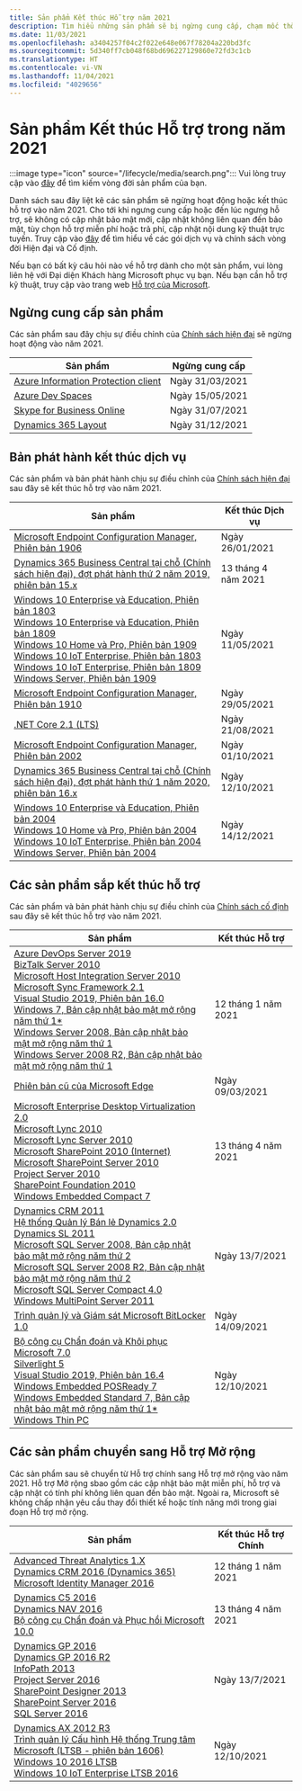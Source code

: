 ```yaml
---
title: Sản phẩm Kết thúc Hỗ trợ năm 2021
description: Tìm hiểu những sản phẩm sẽ bị ngừng cung cấp, chạm mốc thời điểm kết thúc hỗ trợ hoặc chuyển từ hỗ trợ chính sang hỗ trợ mở rộng trong năm 2021.
ms.date: 11/03/2021
ms.openlocfilehash: a3404257f04c2f022e648e067f78204a220bd3fc
ms.sourcegitcommit: 5d340ff7cb048f68bd696227129860e72fd3c1cb
ms.translationtype: HT
ms.contentlocale: vi-VN
ms.lasthandoff: 11/04/2021
ms.locfileid: "4029656"
---
```

# <a name="products-ending-support-in-2021"></a>Sản phẩm Kết thúc Hỗ trợ trong năm 2021

:::image type="icon" source="/lifecycle/media/search.png":::
Vui lòng truy cập vào [đây](/lifecycle/products/) để tìm kiếm vòng đời sản phẩm của bạn.

Danh sách sau đây liệt kê các sản phẩm sẽ ngừng hoạt động hoặc kết thúc hỗ trợ vào năm 2021. Cho tới khi ngưng cung cấp hoặc đến lúc ngưng hỗ trợ, sẽ không có cập nhật bảo mật mới, cập nhật không liên quan đến bảo mật, tùy chọn hỗ trợ miễn phí hoặc trả phí, cập nhật nội dung kỹ thuật trực tuyến. Truy cập vào [đây](/lifecycle/overview/product-end-of-support-overview) để tìm hiểu về các gói dịch vụ và chính sách vòng đời Hiện đại và Cố định.

Nếu bạn có bất kỳ câu hỏi nào về hỗ trợ dành cho một sản phẩm, vui lòng liên hệ với Đại diện Khách hàng Microsoft phục vụ bạn. Nếu bạn cần hỗ trợ kỹ thuật, truy cập vào trang web [Hỗ trợ của Microsoft](https://support.microsoft.com/contactus/?ws=support).

## <a name="product-retirements"></a>Ngừng cung cấp sản phẩm

Các sản phẩm sau đây chịu sự điều chỉnh của [Chính sách hiện đại](/lifecycle/policies/modern) sẽ ngừng hoạt động vào năm 2021.

| Sản phẩm | Ngừng cung cấp |
| --- | --- |
| [Azure Information Protection client](/lifecycle/products/azure-information-protection-client?branch=live)<br> | Ngày 31/03/2021 |
| [Azure Dev Spaces](/lifecycle/products/azure-dev-spaces?branch=live)<br> | Ngày 15/05/2021 |
| [Skype for Business Online](/lifecycle/products/skype-for-business-online?branch=live)<br> | Ngày 31/07/2021 |
| [Dynamics 365 Layout](/lifecycle/products/dynamics-365-layout?branch=live)<br> | Ngày 31/12/2021 |


## <a name="release-end-of-servicing"></a>Bản phát hành kết thúc dịch vụ

Các sản phẩm và bản phát hành chịu sự điều chỉnh của [Chính sách hiện đại](/lifecycle/policies/modern) sau đây sẽ kết thúc hỗ trợ vào năm 2021.

| Sản phẩm | Kết thúc Dịch vụ |
| --- | --- |
| [Microsoft Endpoint Configuration Manager, Phiên bản 1906](/lifecycle/products/microsoft-endpoint-configuration-manager?branch=live)<br> | Ngày 26/01/2021 |
| [Dynamics 365 Business Central tại chỗ (Chính sách hiện đại), đợt phát hành thứ 2 năm 2019, phiên bản 15.x](/lifecycle/products/dynamics-365-business-central-onpremises-modern-policy?branch=live)<br> | 13 tháng 4 năm 2021 |
| [Windows 10 Enterprise và Education, Phiên bản 1803](/lifecycle/products/windows-10-enterprise-and-education?branch=live)<br>[Windows 10 Enterprise và Education, Phiên bản 1809](/lifecycle/products/windows-10-enterprise-and-education?branch=live)<br>[Windows 10 Home và Pro, Phiên bản 1909](/lifecycle/products/windows-10-home-and-pro?branch=live)<br>[Windows 10 IoT Enterprise, Phiên bản 1803](/lifecycle/products/windows-10-iot-enterprise?branch=live)<br>[Windows 10 IoT Enterprise, Phiên bản 1809](/lifecycle/products/windows-10-iot-enterprise?branch=live)<br>[Windows Server, Phiên bản 1909](/lifecycle/products/windows-server?branch=live)<br> | Ngày 11/05/2021 |
| [Microsoft Endpoint Configuration Manager, Phiên bản 1910](/lifecycle/products/microsoft-endpoint-configuration-manager?branch=live)<br> | Ngày 29/05/2021 |
| [.NET Core 2.1 (LTS)](/lifecycle/products/microsoft-net-and-net-core?branch=live)<br> | Ngày 21/08/2021 |
| [Microsoft Endpoint Configuration Manager, Phiên bản 2002](/lifecycle/products/microsoft-endpoint-configuration-manager?branch=live)<br> | Ngày 01/10/2021 |
| [Dynamics 365 Business Central tại chỗ (Chính sách hiện đại), đợt phát hành thứ 1 năm 2020, phiên bản 16.x](/lifecycle/products/dynamics-365-business-central-onpremises-modern-policy?branch=live)<br> | Ngày 12/10/2021 |
| [Windows 10 Enterprise và Education, Phiên bản 2004](/lifecycle/products/windows-10-enterprise-and-education?branch=live)<br>[Windows 10 Home và Pro, Phiên bản 2004](/lifecycle/products/windows-10-home-and-pro?branch=live)<br>[Windows 10 IoT Enterprise, Phiên bản 2004](/lifecycle/products/windows-10-iot-enterprise?branch=live)<br>[Windows Server, Phiên bản 2004](/lifecycle/products/windows-server?branch=live)<br> | Ngày 14/12/2021 |


## <a name="products-reaching-end-of-support"></a>Các sản phẩm sắp kết thúc hỗ trợ

Các sản phẩm và bản phát hành chịu sự điều chỉnh của [Chính sách cố định](/lifecycle/policies/fixed) sau đây sẽ kết thúc hỗ trợ vào năm 2021.

| Sản phẩm | Kết thúc Hỗ trợ |
| --- | --- |
| [Azure DevOps Server 2019](/lifecycle/products/azure-devops-server-2019?branch=live)<br>[BizTalk Server 2010](/lifecycle/products/biztalk-server-2010?branch=live)<br>[Microsoft Host Integration Server 2010](/lifecycle/products/microsoft-host-integration-server-2010?branch=live)<br>[Microsoft Sync Framework 2.1](/lifecycle/products/microsoft-sync-framework-21?branch=live)<br>[Visual Studio 2019, Phiên bản 16.0](/lifecycle/products/visual-studio-2019?branch=live)<br>[Windows 7, Bản cập nhật bảo mật mở rộng năm thứ 1*](/lifecycle/products/windows-7?branch=live)<br>[Windows Server 2008, Bản cập nhật bảo mật mở rộng năm thứ 1](/lifecycle/products/windows-server-2008?branch=live)<br>[Windows Server 2008 R2, Bản cập nhật bảo mật mở rộng năm thứ 1](/lifecycle/products/windows-server-2008-r2?branch=live)<br> | 12 tháng 1 năm 2021 |
| [Phiên bản cũ của Microsoft Edge](/lifecycle/products/microsoft-edge-legacy?branch=live)<br> | Ngày 09/03/2021 |
| [Microsoft Enterprise Desktop Virtualization 2.0](/lifecycle/products/microsoft-enterprise-desktop-virtualization-20?branch=live)<br>[Microsoft Lync 2010](/lifecycle/products/microsoft-lync-2010?branch=live)<br>[Microsoft Lync Server 2010](/lifecycle/products/microsoft-lync-server-2010?branch=live)<br>[Microsoft SharePoint 2010 (Internet)](/lifecycle/products/microsoft-sharepoint-2010?branch=live)<br>[Microsoft SharePoint Server 2010](/lifecycle/products/microsoft-sharepoint-server-2010?branch=live)<br>[Project Server 2010](/lifecycle/products/project-server-2010?branch=live)<br>[SharePoint Foundation 2010](/lifecycle/products/sharepoint-foundation-2010?branch=live)<br>[Windows Embedded Compact 7](/lifecycle/products/windows-embedded-compact-7?branch=live)<br> | 13 tháng 4 năm 2021 |
| [Dynamics CRM 2011](/lifecycle/products/dynamics-crm-2011?branch=live)<br>[Hệ thống Quản lý Bán lẻ Dynamics 2.0](/lifecycle/products/dynamics-retail-management-system-20?branch=live)<br>[Dynamics SL 2011](/lifecycle/products/dynamics-sl-2011?branch=live)<br>[Microsoft SQL Server 2008, Bản cập nhật bảo mật mở rộng năm thứ 2](/lifecycle/products/microsoft-sql-server-2008?branch=live)<br>[Microsoft SQL Server 2008 R2, Bản cập nhật bảo mật mở rộng năm thứ 2](/lifecycle/products/microsoft-sql-server-2008-r2?branch=live)<br>[Microsoft SQL Server Compact 4.0](/lifecycle/products/microsoft-sql-server-compact-40?branch=live)<br>[Windows MultiPoint Server 2011](/lifecycle/products/windows-multipoint-server-2011?branch=live)<br> | Ngày 13/7/2021 |
| [Trình quản lý và Giám sát Microsoft BitLocker 1.0](/lifecycle/products/microsoft-bitlocker-administration-and-monitoring-10?branch=live)<br> | Ngày 14/09/2021 |
| [Bộ công cụ Chẩn đoán và Khôi phục Microsoft 7.0](/lifecycle/products/microsoft-diagnostics-and-recovery-toolset-70?branch=live)<br>[Silverlight 5](/lifecycle/products/silverlight-5?branch=live)<br>[Visual Studio 2019, Phiên bản 16.4](/lifecycle/products/visual-studio-2019?branch=live)<br>[Windows Embedded POSReady 7](/lifecycle/products/windows-embedded-posready-7?branch=live)<br>[Windows Embedded Standard 7, Bản cập nhật bảo mật mở rộng năm thứ 1*](/lifecycle/products/windows-embedded-standard-7?branch=live)<br>[Windows Thin PC](/lifecycle/products/windows-thin-pc?branch=live)<br> | Ngày 12/10/2021 |


## <a name="products-moving-to-extended-support"></a>Các sản phẩm chuyển sang Hỗ trợ Mở rộng

Các sản phẩm sau sẽ chuyển từ Hỗ trợ chính sang Hỗ trợ mở rộng vào năm 2021. Hỗ trợ Mở rộng sbao gồm các cập nhật bảo mật miễn phí, hỗ trợ và cập nhật có tính phí không liên quan đến bảo mật. Ngoài ra, Microsoft sẽ không chấp nhận yêu cầu thay đổi thiết kế hoặc tính năng mới trong giai đoạn Hỗ trợ mở rộng.

| Sản phẩm | Kết thúc Hỗ trợ Chính |
| --- | --- |
| [Advanced Threat Analytics 1.X](/lifecycle/products/advanced-threat-analytics-1x?branch=live)<br>[Dynamics CRM 2016 (Dynamics 365)](/lifecycle/products/dynamics-crm-2016-dynamics-365?branch=live)<br>[Microsoft Identity Manager 2016](/lifecycle/products/microsoft-identity-manager-2016?branch=live)<br> | 12 tháng 1 năm 2021 |
| [Dynamics C5 2016](/lifecycle/products/dynamics-c5-2016?branch=live)<br>[Dynamics NAV 2016](/lifecycle/products/dynamics-nav-2016?branch=live)<br>[Bộ công cụ Chẩn đoán và Phục hồi Microsoft 10.0](/lifecycle/products/microsoft-diagnostics-and-recovery-toolset-100?branch=live)<br> | 13 tháng 4 năm 2021 |
| [Dynamics GP 2016](/lifecycle/products/dynamics-gp-2016?branch=live)<br>[Dynamics GP 2016 R2](/lifecycle/products/dynamics-gp-2016-r2?branch=live)<br>[InfoPath 2013](/lifecycle/products/infopath-2013?branch=live)<br>[Project Server 2016](/lifecycle/products/project-server-2016?branch=live)<br>[SharePoint Designer 2013](/lifecycle/products/sharepoint-designer-2013?branch=live)<br>[SharePoint Server 2016](/lifecycle/products/sharepoint-server-2016?branch=live)<br>[SQL Server 2016](/lifecycle/products/sql-server-2016?branch=live)<br> | Ngày 13/7/2021 |
| [Dynamics AX 2012 R3](/lifecycle/products/dynamics-ax-2012-r3?branch=live)<br>[Trình quản lý Cấu hình Hệ thống Trung tâm Microsoft (LTSB - phiên bản 1606)](/lifecycle/products/microsoft-system-center-configuration-manager-ltsb-version-1606?branch=live)<br>[Windows 10 2016 LTSB](/lifecycle/products/windows-10-2016-ltsb?branch=live)<br>[Windows 10 IoT Enterprise LTSB 2016](/lifecycle/products/windows-10-iot-enterprise-ltsb-2016?branch=live)<br> | Ngày 12/10/2021 |
